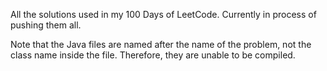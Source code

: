 All the solutions used in my 100 Days of LeetCode. Currently in process of pushing them all.

Note that the Java files are named after the name of the problem, not the class name inside the file. Therefore, they are unable to be compiled.
